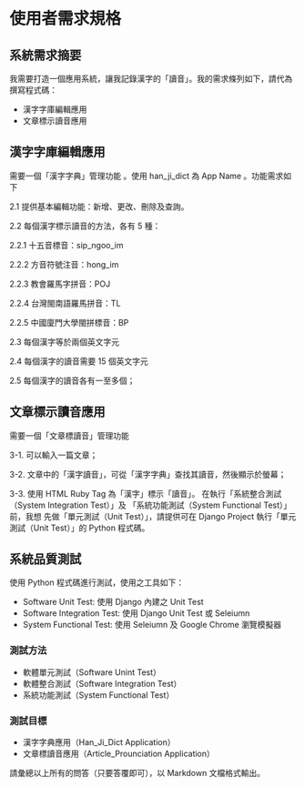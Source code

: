 <!-- markdownlint-disable MD024 MD043 -->

# 使用者需求規格

## 系統需求摘要

我需要打造一個應用系統，讓我記錄漢字的「讀音」。我的需求條列如下，請代為撰寫程式碼：

- 漢字字庫編輯應用
- 文章標示讀音應用

## 漢字字庫編輯應用

需要一個「漢字字典」管理功能 。使用 han_ji_dict 為 App Name 。功能需求如下

2.1 提供基本編輯功能：新增、更改、刪除及查詢。

2.2 每個漢字標示讀音的方法，各有 5 種：

2.2.1 十五音標音：sip_ngoo_im

2.2.2 方音符號注音：hong_im

2.2.3 教會羅馬字拼音：POJ

2.2.4 台灣閩南語羅馬拼音：TL

2.2.5 中國廈門大學閩拼標音：BP

2.3 每個漢字等於兩個英文字元

2.4 每個漢字的讀音需要 15 個英文字元

2.5 每個漢字的讀音各有一至多個；

## 文章標示讀音應用

需要一個「文章標讀音」管理功能

3-1. 可以輸入一篇文章；

3-2. 文章中的「漢字讀音」，可從「漢字字典」查找其讀音，然後顯示於螢幕；

3-3. 使用 HTML Ruby Tag 為「漢字」標示「讀音」。
在執行「系統整合測試（System Integration Test）」及
「系統功能測試（System Functional Test）」前，我想
先做「單元測試（Unit Test）」，請提供可在 Django Project
執行「單元測試（Unit Test）」的 Python 程式碼。

## 系統品質測試

使用 Python 程式碼進行測試，使用之工具如下：

- Software Unit Test: 使用 Django 內建之 Unit Test
- Software Integration Test: 使用 Django Unit Test 或 Seleiumn
- System Functional Test: 使用 Seleiumn 及 Google Chrome 瀏覽模擬器

### 測試方法

- 軟體單元測試（Software Unint Test）
- 軟體整合測試（Software Integration Test）
- 系統功能測試（System Functional Test）

### 測試目標

- 漢字字典應用（Han_Ji_Dict Application）
- 文章標讀音應用（Article_Prounciation Application）

請彙總以上所有的問答（只要答覆即可），以 Markdown 文檔格式輸出。
